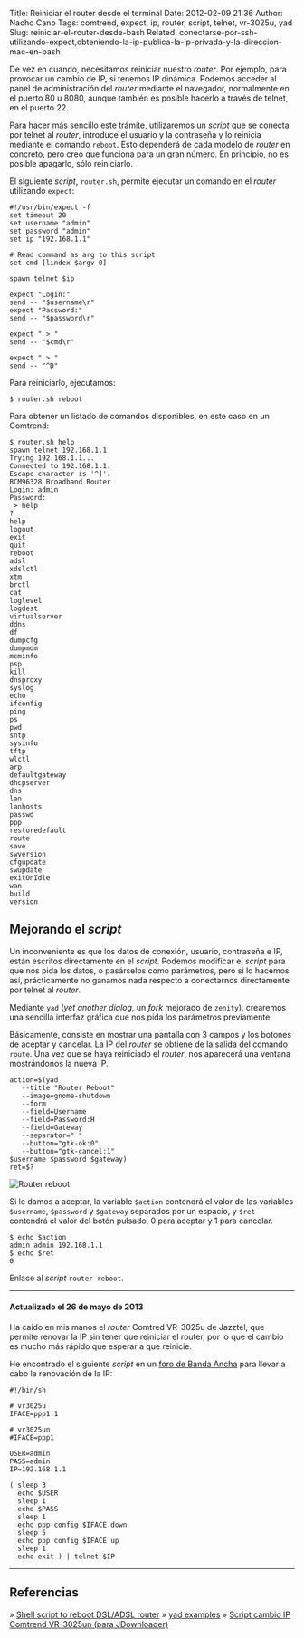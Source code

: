 Title: Reiniciar el router desde el terminal
Date: 2012-02-09 21:36
Author: Nacho Cano
Tags: comtrend, expect, ip, router, script, telnet, vr-3025u, yad
Slug: reiniciar-el-router-desde-bash
Related: conectarse-por-ssh-utilizando-expect,obteniendo-la-ip-publica-la-ip-privada-y-la-direccion-mac-en-bash

De vez en cuando, necesitamos reiniciar nuestro _router_. Por ejemplo,
para provocar un cambio de IP, si tenemos IP dinámica. Podemos acceder
al panel de administración del _router_ mediante el navegador,
normalmente en el puerto 80 u 8080, aunque también es posible hacerlo a
través de telnet, en el puerto 22.

Para hacer más sencillo este trámite, utilizaremos un _script_ que se
conecta por telnet al _router_, introduce el usuario y la contraseña y
lo reinicia mediante el comando `reboot`. Esto dependerá de cada modelo
de _router_ en concreto, pero creo que funciona para un gran número. En
principio, no es posible apagarlo, sólo reiniciarlo.

El siguiente _script_, `router.sh`, permite ejecutar un comando en el
_router_ utilizando `expect`:

    #!/usr/bin/expect -f
    set timeout 20
    set username "admin"
    set password "admin"
    set ip "192.168.1.1"

    # Read command as arg to this script
    set cmd [lindex $argv 0]

    spawn telnet $ip

    expect "Login:"
    send -- "$username\r"
    expect "Password:"
    send -- "$password\r"

    expect " > "
    send -- "$cmd\r"

    expect " > "
    send -- "^D"

Para reiniciarlo, ejecutamos:

    $ router.sh reboot

Para obtener un listado de comandos disponibles, en este caso en un
Comtrend:

    $ router.sh help
    spawn telnet 192.168.1.1
    Trying 192.168.1.1...
    Connected to 192.168.1.1.
    Escape character is '^]'.
    BCM96328 Broadband Router
    Login: admin
    Password:
     > help
    ?
    help
    logout
    exit
    quit
    reboot
    adsl
    xdslctl
    xtm
    brctl
    cat
    loglevel
    logdest
    virtualserver
    ddns
    df
    dumpcfg
    dumpmdm
    meminfo
    psp
    kill
    dnsproxy
    syslog
    echo
    ifconfig
    ping
    ps
    pwd
    sntp
    sysinfo
    tftp
    wlctl
    arp
    defaultgateway
    dhcpserver
    dns
    lan
    lanhosts
    passwd
    ppp
    restoredefault
    route
    save
    swversion
    cfgupdate
    swupdate
    exitOnIdle
    wan
    build
    version

Mejorando el _script_
---------------------

Un inconveniente es que los datos de conexión, usuario, contraseña e IP,
están escritos directamente en el _script_. Podemos modificar el
_script_ para que nos pida los datos, o pasárselos como parámetros, pero
si lo hacemos así, prácticamente no ganamos nada respecto a conectarnos
directamente por telnet al _router_.

Mediante `yad` (_yet another dialog_, un _fork_ mejorado de `zenity`),
crearemos una sencilla interfaz gráfica que nos pida los parámetros
previamente.

Básicamente, consiste en mostrar una pantalla con 3 campos y los botones
de aceptar y cancelar. La IP del _router_ se obtiene de la salida del
comando `route`. Una vez que se haya reiniciado el _router_, nos
aparecerá una ventana mostrándonos la nueva IP.

    action=$(yad
       --title "Router Reboot"
       --image=gnome-shutdown
       --form
       --field=Username
       --field=Password:H
       --field=Gateway
       --separator=" "
       --button="gtk-ok:0"
       --button="gtk-cancel:1"
    $username $password $gateway)
    ret=$?

![Router reboot]({static}/images/router-reboot-300x179.png)

Si le damos a aceptar, la variable `$action` contendrá el valor de las
variables `$username`, `$password` y `$gateway` separados por un
espacio, y `$ret` contendrá el valor del botón pulsado, 0 para aceptar y
1 para cancelar.

    $ echo $action
    admin admin 192.168.1.1
    $ echo $ret
    0

Enlace al _script_ `router-reboot`.

* * * * *

#### Actualizado el 26 de mayo de 2013

Ha caído en mis manos el _router_ Comtred VR-3025u de Jazztel, que
permite renovar la IP sin tener que reiniciar el router, por lo que el
cambio es mucho más rápido que esperar a que reinicie.

He encontrado el siguiente _script_ en un [foro de Banda Ancha][] para
llevar a cabo la renovación de la IP:

    #!/bin/sh

    # vr3025u
    IFACE=ppp1.1

    # vr3025un
    #IFACE=ppp1

    USER=admin
    PASS=admin
    IP=192.168.1.1

    ( sleep 3
      echo $USER
      sleep 1
      echo $PASS
      sleep 1
      echo ppp config $IFACE down
      sleep 5
      echo ppp config $IFACE up
      sleep 1
      echo exit ) | telnet $IP

* * * * *

Referencias
-----------

» [Shell script to reboot DSL/ADSL router][]
» [yad examples][]
» [Script cambio IP Comtrend VR-3025un (para JDownloader)][foro de Banda Ancha]

  [foro de Banda Ancha]: http://bandaancha.eu/foros/script-cambio-ip-comtrend-vr-3025un-1681948
    "foro de Banda Ancha"
  [Shell script to reboot DSL/ADSL router]: http://www.cyberciti.biz/tips/shell-script-to-reboot-dsladsl-router.html
    "Shell script to reboot DSL/ADSL router"
  [yad examples]: http://code.google.com/p/yad/wiki/Examples
    "yad examples"
